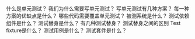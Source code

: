 什么是单元测试？
我们为什么需要写单元测试？
写单元测试有几种方案？
每一种方案的优缺点是什么？
哪些代码需要覆盖单元测试？
被测系统是什么？
测试依赖组件是什么？
测试替身是什么？
有几种测试替身？
测试替身之间的区别
Test fixture是什么？
测试用例是什么？
测试套件是什么？